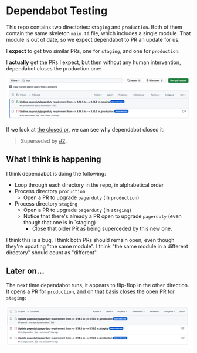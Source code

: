 # Dependabot Testing

This repo contains two directories: `staging` and `production`. Both
of them contain the same skeleton `main.tf` file, which includes a
single module. That module is out of date, so we expect dependabot to
PR an update for us.

I **expect** to get two similar PRs, one for `staging`, and one for
`production`.

I **actually** get the PRs I expect, but then without any human
intervention, dependabot closes the production one:

![](img/two-prs.png)

If we look at [the closed pr](https://github.com/totherme/dependabot-testing/pull/1), we can see why dependabot closed it:

> Superseded by [#2](https://github.com/totherme/dependabot-testing/pull/2).

## What I think is happening

I think dependabot is doing the following:

- Loop through each directory in the repo, in alphabetical order
- Process directory `production`
  - Open a PR to upgrade `pagerduty` (in `production`)
- Process directory `staging`
  - Open a PR to upgrade `pagerduty` (in `staging`)
  - Notice that there's already a PR open to upgrade `pagerduty` (even though that one is in `staging)
    - Close that older PR as being superceded by this new one.
    
I think this is a bug. I think both PRs should remain open, even
though they're updating "the same module". I think "the same module in
a different directory" should count as "different".

## Later on...

The next time dependabot runs, it appears to flip-flop in the other
direction. It opens a PR for `production`, and on that basis closes
the open PR for `staging`:

![](img/three-prs.png)
